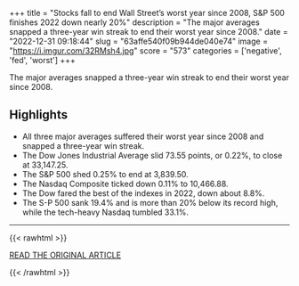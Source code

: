 +++
title = "Stocks fall to end Wall Street’s worst year since 2008, S&amp;P 500 finishes 2022 down nearly 20%"
description = "The major averages snapped a three-year win streak to end their worst year since 2008."
date = "2022-12-31 09:18:44"
slug = "63affe540f09b944de040e74"
image = "https://i.imgur.com/32RMsh4.jpg"
score = "573"
categories = ['negative', 'fed', 'worst']
+++

The major averages snapped a three-year win streak to end their worst year since 2008.

## Highlights

- All three major averages suffered their worst year since 2008 and snapped a three-year win streak.
- The Dow Jones Industrial Average slid 73.55 points, or 0.22%, to close at 33,147.25.
- The S&P 500 shed 0.25% to end at 3,839.50.
- The Nasdaq Composite ticked down 0.11% to 10,466.88.
- The Dow fared the best of the indexes in 2022, down about 8.8%.
- The S-P 500 sank 19.4% and is more than 20% below its record high, while the tech-heavy Nasdaq tumbled 33.1%.

---

{{< rawhtml >}}
  <p class="article-category">
    <a target="_blank" href="https://www.cnbc.com/2022/12/29/stock-market-futures-open-to-close-news.html">READ THE ORIGINAL ARTICLE</a>
  </p>
{{< /rawhtml >}}

